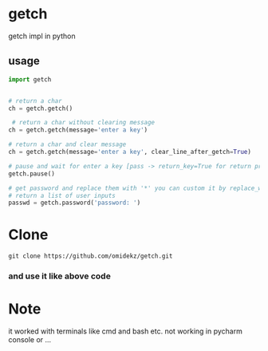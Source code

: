 # getch
getch impl in python
## usage
```python
import getch


# return a char
ch = getch.getch() 

 # return a char without clearing message
ch = getch.getch(message='enter a key')

# return a char and clear message
ch = getch.getch(message='enter a key', clear_line_after_getch=True)

# pause and wait for enter a key [pass -> return_key=True for return pressed key]
getch.pause()

# get password and replace them with '*' you can custom it by replace_with param
# return a list of user inputs
passwd = getch.password('password: ') 

```
# Clone
`git clone https://github.com/omidekz/getch.git`
### and use it like above code 

# Note
it worked with terminals like cmd and bash etc. not working in pycharm console or ...
